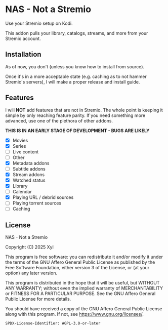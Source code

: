 # NAS - Not a Stremio

Use your Stremio setup on Kodi.

This addon pulls your library, catalogs, streams, and more from your Stremio account.

## Installation

As of now, you don't (unless you know how to install from source).

Once it's in a more acceptable state (e.g. caching as to not hammer Stremio's servers), I will make a proper release and install guide.

## Features

I will **NOT** add features that are not in Stremio. The whole point is keeping it simple by only reaching feature parity. If you need something more advanced, use one of the plethora of other addons.

**THIS IS IN AN EARLY STAGE OF DEVELOPMENT - BUGS ARE LIKELY**

- [x] Movies
- [x] Series
- [ ] Live content
- [ ] Other
- [x] Metadata addons
- [ ] Subtitle addons
- [x] Stream addons
- [x] Watched status
- [x] Library
- [ ] Calendar
- [x] Playing URL / debrid sources
- [ ] Playing torrent sources
- [ ] Caching

## License

NAS - Not a Stremio

Copyright (C) 2025 Xyl

This program is free software: you can redistribute it and/or modify it under the terms of the GNU Affero General Public License as published by the Free Software Foundation, either version 3 of the License, or (at your option) any later version.

This program is distributed in the hope that it will be useful, but WITHOUT ANY WARRANTY; without even the implied warranty of MERCHANTABILITY or FITNESS FOR A PARTICULAR PURPOSE. See the GNU Affero General Public License for more details.

You should have received a copy of the GNU Affero General Public License along with this program. If not, see <https://www.gnu.org/licenses/>.

```
SPDX-License-Identifier: AGPL-3.0-or-later
```